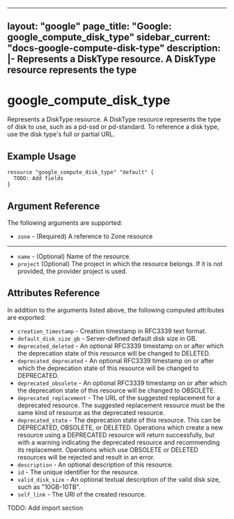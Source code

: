 <!---
 ----------------------------------------------------------------------------

     ***     AUTO GENERATED CODE    ***    AUTO GENERATED CODE     ***

 ----------------------------------------------------------------------------

     This file is automatically generated by terraform-codegen and manual
     changes will be clobbered when the file is regenerated.

     Please read more about how to change this file in README.md and
     CONTRIBUTING.md located at the root of this package.

 ----------------------------------------------------------------------------
--->
---
layout: "google"
page_title: "Google: google_compute_disk_type"
sidebar_current: "docs-google-compute-disk-type"
description: |-
  Represents a DiskType resource. A DiskType resource represents the type
---

# google\_compute\_disk\_type

Represents a DiskType resource. A DiskType resource represents the type
of disk to use, such as a pd-ssd or pd-standard. To reference a disk
type, use the disk type's full or partial URL.


## Example Usage

```hcl
resource "google_compute_disk_type" "default" {
  TODO: Add fields
}
```

## Argument Reference

The following arguments are supported:

* `zone` -
  (Required)
  A reference to Zone resource



- - -

* `name` -
  (Optional)
  Name of the resource.
* `project` (Optional) The project in which the resource belongs.
    If it is not provided, the provider project is used.



## Attributes Reference

In addition to the arguments listed above, the following computed attributes are exported:

* `creation_timestamp` -
  Creation timestamp in RFC3339 text format.
* `default_disk_size_gb` -
  Server-defined default disk size in GB.
* `deprecated_deleted` -
  An optional RFC3339 timestamp on or after which the deprecation state
of this resource will be changed to DELETED.
* `deprecated_deprecated` -
  An optional RFC3339 timestamp on or after which the deprecation state
of this resource will be changed to DEPRECATED.
* `deprecated_obsolete` -
  An optional RFC3339 timestamp on or after which the deprecation state
of this resource will be changed to OBSOLETE.
* `deprecated_replacement` -
  The URL of the suggested replacement for a deprecated resource. The
suggested replacement resource must be the same kind of resource as
the deprecated resource.
* `deprecated_state` -
  The deprecation state of this resource. This can be DEPRECATED,
OBSOLETE, or DELETED. Operations which create a new resource using a
DEPRECATED resource will return successfully, but with a warning
indicating the deprecated resource and recommending its replacement.
Operations which use OBSOLETE or DELETED resources will be rejected
and result in an error.
* `description` -
  An optional description of this resource.
* `id` -
  The unique identifier for the resource.
* `valid_disk_size` -
  An optional textual description of the valid disk size, such as
"10GB-10TB".
* `self_link` - The URI of the created resource.












TODO: Add import section
